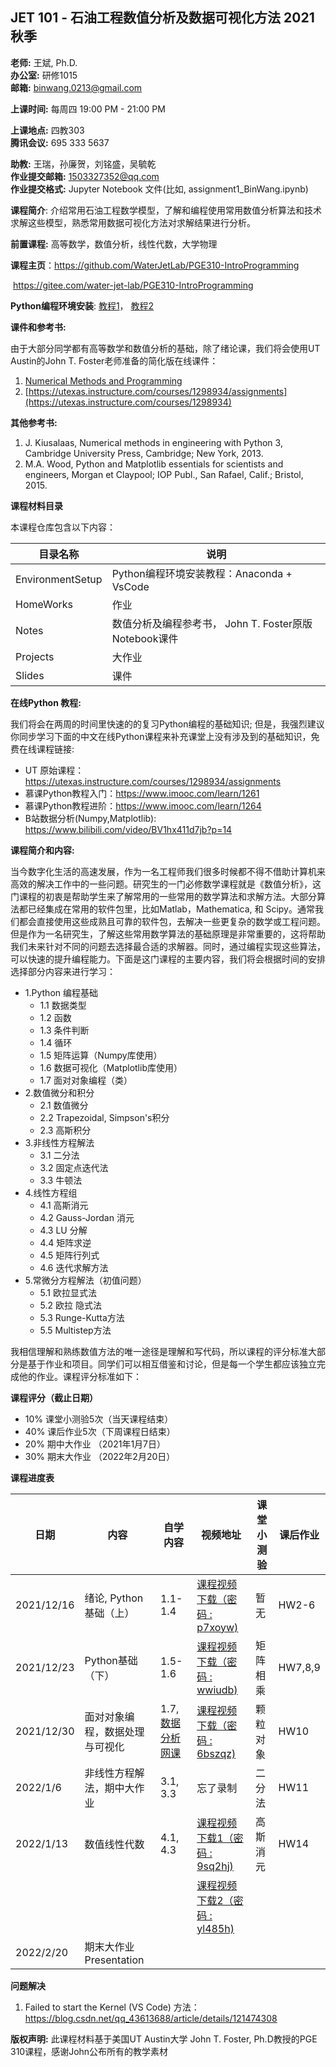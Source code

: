 ## JET 101 - **石油工程数值分析及数据可视化方法 2021秋季**

**老师:** 王斌, Ph.D.  
**办公室:** 研修1015  
**邮箱:** binwang.0213@gmail.com

**上课时间:**  每周四 19:00 PM - 21:00 PM  

**上课地点:** 四教303  
**腾讯会议:** 695 333 5637 


**助教:** 王瑞，孙廉贺，刘铭盛，吴毓乾  
**作业提交邮箱:**  1503327352@qq.com  
**作业提交格式:**  Jupyter Notebook 文件(比如, assignment1_BinWang.ipynb)  


**课程简介**: 介绍常用石油工程数学模型，了解和编程使用常用数值分析算法和技术求解这些模型，熟悉常用数据可视化方法对求解结果进行分析。

**前置课程:** 高等数学，数值分析，线性代数，大学物理

**课程主页**：https://github.com/WaterJetLab/PGE310-IntroProgramming

​                   https://gitee.com/water-jet-lab/PGE310-IntroProgramming

**Python编程环境安装**: [教程1](https://github.com/WaterJetLab/PGE310-IntroProgramming/tree/main/EnvironmentSetup)， [教程2](https://gitee.com/water-jet-lab/PGE310-IntroProgramming/tree/main/EnvironmentSetup)

**课件和参考书:** 

由于大部分同学都有高等数学和数值分析的基础，除了绪论课，我们将会使用UT Austin的John T. Foster老师准备的简化版在线课件：

1. [Numerical Methods and Programming](https://johnfoster.pge.utexas.edu/numerical-methods-book)
1. [https://utexas.instructure.com/courses/1298934/assignments](https://utexas.instructure.com/courses/1298934) 

**其他参考书:**

1. J. Kiusalaas, Numerical methods in engineering with Python 3, Cambridge University Press, Cambridge; New York, 2013.
1. M.A. Wood, Python and Matplotlib essentials for scientists and engineers, Morgan et Claypool; IOP Publ., San Rafael, Calif.; Bristol, 2015.



**课程材料目录**

本课程仓库包含以下内容：

| 目录名称         | 说明                                                  |
| ---------------- | ----------------------------------------------------- |
| EnvironmentSetup | Python编程环境安装教程：Anaconda + VsCode             |
| HomeWorks        | 作业                                                  |
| Notes            | 数值分析及编程参考书， John T. Foster原版Notebook课件 |
| Projects         | 大作业                                                |
| Slides           | 课件                                                  |

**在线Python 教程:**

我们将会在两周的时间里快速的的复习Python编程的基础知识; 但是，我强烈建议你同步学习下面的中文在线Python课程来补充课堂上没有涉及到的基础知识，免费在线课程链接:

* UT 原始课程：https://utexas.instructure.com/courses/1298934/assignments
* 慕课Python教程入门：https://www.imooc.com/learn/1261
* 慕课Python教程进阶：https://www.imooc.com/learn/1264
* B站数据分析(Numpy,Matplotlib): https://www.bilibili.com/video/BV1hx411d7jb?p=14

**课程简介和内容:**

当今数字化生活的高速发展，作为一名工程师我们很多时候都不得不借助计算机来高效的解决工作中的一些问题。研究生的一门必修数学课程就是《数值分析》，这门课程的初衷是帮助学生来了解常用的一些常用的数学算法和求解方法。大部分算法都已经集成在常用的软件包里，比如Matlab，Mathematica,  和 Scipy。通常我们都会直接使用这些成熟且可靠的软件包，去解决一些更复杂的数学或工程问题。但是作为一名研究生，了解这些常用数学算法的基础原理是非常重要的，这将帮助我们未来针对不同的问题去选择最合适的求解器。同时，通过编程实现这些算法，可以快速的提升编程能力。下面是这门课程的主要内容，我们将会根据时间的安排选择部分内容来进行学习：

* 1.Python 编程基础
  + 1.1 数据类型
  + 1.2 函数
  + 1.3 条件判断
  + 1.4 循环
  + 1.5 矩阵运算（Numpy库使用）
  + 1.6 数据可视化（Matplotlib库使用）
  + 1.7 面对对象编程（类）
* 2.数值微分和积分
    + 2.1 数值微分
    + 2.2 Trapezoidal, Simpson's积分
    + 2.3 高斯积分
* 3.非线性方程解法
  + 3.1 二分法
  + 3.2 固定点迭代法
  + 3.3 牛顿法
* 4.线性方程组
  + 4.1 高斯消元
  + 4.2 Gauss-Jordan 消元
  + 4.3 LU 分解
  + 4.4 矩阵求逆
  + 4.5 矩阵行列式
  + 4.6 迭代求解方法
* 5.常微分方程解法（初值问题）
  + 5.1 欧拉显式法
  + 5.2 欧拉 隐式法
  + 5.3 Runge-Kutta方法
  + 5.5 Multistep方法

我相信理解和熟练数值方法的唯一途径是理解和写代码，所以课程的评分标准大部分是基于作业和项目。同学们可以相互借鉴和讨论，但是每一个学生都应该独立完成他的作业。课程评分标准如下：

**课程评分（截止日期）**

 * 10% 课堂小测验5次（当天课程结束）
 * 40% 课后作业5次（下周课程日结束）
 * 20% 期中大作业 （2021年1月7日）
 * 30% 期末大作业 （2022年2月20日）

**课程进度表**

|日期|内容|自学内容|视频地址|课堂小测验|课后作业|
|-|-|-|-|-|-|
| 2021/12/16 | 绪论, Python基础（上） | 1.1-1.4 | [课程视频下载（密码 : p7xoyw)](https://www.jianguoyun.com/p/DVKEUyYQ8_KKChi78qIE) | 暂无 | HW2-6 |
| 2021/12/23 |Python基础（下）| 1.5-1.6 | [课程视频下载（密码 : wwiudb)](https://www.jianguoyun.com/p/De4bsKEQ8_KKChi_8qIE) | 矩阵相乘 | HW7,8,9 |
|2021/12/30|面对对象编程，数据处理与可视化| 1.7,  [数据分析网课](https://www.bilibili.com/video/BV1hx411d7jb?p=14) | [课程视频下载（密码 : 6bszqz)](https://www.jianguoyun.com/p/DbWntYcQ8_KKChjS3KQE) | 颗粒对象 | HW10 |
| 2022/1/6 | 非线性方程解法，期中大作业     | 3.1, 3.3 | 忘了录制 | 二分法 | HW11 |
| 2022/1/13 | 数值线性代数 | 4.1, 4.3 | [课程视频下载1（密码 : 9sq2hj)](https://www.jianguoyun.com/p/Da2gIVgQ8_KKChjclKcE) | 高斯消元 | HW14 |
|  |  |  | [课程视频下载2（密码 : yl485h)](https://www.jianguoyun.com/p/DdpH1MYQ8_KKChiQlacE) |  |  |
| 2022/2/20 | 期末大作业Presentation | | | | |

**问题解决**

1. Failed to start the Kernel (VS Code)
方法：https://blog.csdn.net/qq_43613688/article/details/121474308

**版权声明:** 此课程材料基于美国UT Austin大学 John T. Foster, Ph.D教授的PGE 310课程，感谢John公布所有的教学素材

